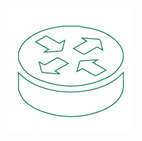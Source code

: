 ![icon](https://raw.githubusercontent.com/CloudCoreo/cloudcoreo-vpc-public/master/images/icon.png "icon")
